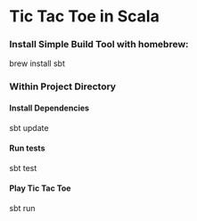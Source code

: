 Tic Tac Toe in Scala
====================


### Install Simple Build Tool with homebrew:

brew install sbt

### Within Project Directory

#### Install Dependencies

sbt update

#### Run tests

sbt test

#### Play Tic Tac Toe

sbt run
